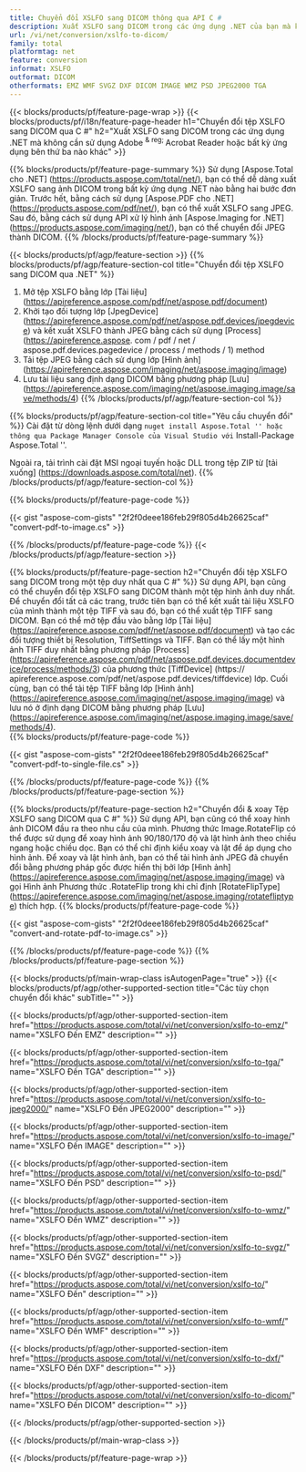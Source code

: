 ```yaml
---
title: Chuyển đổi XSLFO sang DICOM thông qua API C #
description: Xuất XSLFO sang DICOM trong các ứng dụng .NET của bạn mà không cần sử dụng bất kỳ ứng dụng nào của bên thứ ba
url: /vi/net/conversion/xslfo-to-dicom/
family: total
platformtag: net
feature: conversion
informat: XSLFO
outformat: DICOM
otherformats: EMZ WMF SVGZ DXF DICOM IMAGE WMZ PSD JPEG2000 TGA
---
```

{{< blocks/products/pf/feature-page-wrap >}}
{{< blocks/products/pf/i18n/feature-page-header h1="Chuyển đổi tệp XSLFO sang DICOM qua C #" h2="Xuất XSLFO sang DICOM trong các ứng dụng .NET mà không cần sử dụng Adobe <sup> & reg; </sup> Acrobat Reader hoặc bất kỳ ứng dụng bên thứ ba nào khác" >}}

{{% blocks/products/pf/feature-page-summary %}}
Sử dụng [Aspose.Total cho .NET] (https://products.aspose.com/total/net/), bạn có thể dễ dàng xuất XSLFO sang ảnh DICOM trong bất kỳ ứng dụng .NET nào bằng hai bước đơn giản. Trước hết, bằng cách sử dụng [Aspose.PDF cho .NET] (https://products.aspose.com/pdf/net/), bạn có thể xuất XSLFO sang JPEG. Sau đó, bằng cách sử dụng API xử lý hình ảnh [Aspose.Imaging for .NET] (https://products.aspose.com/imaging/net/), bạn có thể chuyển đổi JPEG thành DICOM.
{{% /blocks/products/pf/feature-page-summary  %}}

{{< blocks/products/pf/agp/feature-section >}}
{{% blocks/products/pf/agp/feature-section-col title="Chuyển đổi tệp XSLFO sang DICOM qua .NET" %}}
1. Mở tệp XSLFO bằng lớp [Tài liệu] (https://apireference.aspose.com/pdf/net/aspose.pdf/document)
2. Khởi tạo đối tượng lớp [JpegDevice] (https://apireference.aspose.com/pdf/net/aspose.pdf.devices/jpegdevice) và kết xuất XSLFO thành JPEG bằng cách sử dụng [Process] (https://apireference.aspose. com / pdf / net / aspose.pdf.devices.pagedevice / process / methods / 1) method
3. Tải tệp JPEG bằng cách sử dụng lớp [Hình ảnh] (https://apireference.aspose.com/imaging/net/aspose.imaging/image)
4. Lưu tài liệu sang định dạng DICOM bằng phương pháp [Lưu] (https://apireference.aspose.com/imaging/net/aspose.imaging.image/save/methods/4)
{{% /blocks/products/pf/agp/feature-section-col %}}

{{% blocks/products/pf/agp/feature-section-col title="Yêu cầu chuyển đổi" %}}
Cài đặt từ dòng lệnh dưới dạng `` nuget install Aspose.Total '' hoặc thông qua Package Manager Console của Visual Studio với `` Install-Package Aspose.Total ''.

Ngoài ra, tải trình cài đặt MSI ngoại tuyến hoặc DLL trong tệp ZIP từ [tải xuống] (https://downloads.aspose.com/total/net).
{{% /blocks/products/pf/agp/feature-section-col %}}

{{% blocks/products/pf/feature-page-code %}}

{{< gist "aspose-com-gists" "2f2f0deee186feb29f805d4b26625caf" "convert-pdf-to-image.cs" >}}

{{% /blocks/products/pf/feature-page-code %}}
{{< /blocks/products/pf/agp/feature-section >}}

{{% blocks/products/pf/feature-page-section  h2="Chuyển đổi tệp XSLFO sang DICOM trong một tệp duy nhất qua C #" %}}
Sử dụng API, bạn cũng có thể chuyển đổi tệp XSLFO sang DICOM thành một tệp hình ảnh duy nhất. Để chuyển đổi tất cả các trang, trước tiên bạn có thể kết xuất tài liệu XSLFO của mình thành một tệp TIFF và sau đó, bạn có thể xuất tệp TIFF sang DICOM. Bạn có thể mở tệp đầu vào bằng lớp [Tài liệu] (https://apireference.aspose.com/pdf/net/aspose.pdf/document) và tạo các đối tượng thiết bị Resolution, TiffSettings và TIFF. Bạn có thể lấy một hình ảnh TIFF duy nhất bằng phương pháp [Process] (https://apireference.aspose.com/pdf/net/aspose.pdf.devices.documentdevice/process/methods/3) của phương thức [TiffDevice] (https:// apireference.aspose.com/pdf/net/aspose.pdf.devices/tiffdevice) lớp. Cuối cùng, bạn có thể tải tệp TIFF bằng lớp [Hình ảnh] (https://apireference.aspose.com/imaging/net/aspose.imaging/image)
và lưu nó ở định dạng DICOM bằng phương pháp [Lưu] (https://apireference.aspose.com/imaging/net/aspose.imaging.image/save/methods/4).  
{{% blocks/products/pf/feature-page-code %}}

{{< gist "aspose-com-gists" "2f2f0deee186feb29f805d4b26625caf" "convert-pdf-to-single-file.cs" >}}
{{% /blocks/products/pf/feature-page-code  %}}
{{% /blocks/products/pf/feature-page-section %}}

{{% blocks/products/pf/feature-page-section  h2="Chuyển đổi & xoay Tệp XSLFO sang DICOM qua C #" %}}
Sử dụng API, bạn cũng có thể xoay hình ảnh DICOM đầu ra theo nhu cầu của mình. Phương thức Image.RotateFlip có thể được sử dụng để xoay hình ảnh 90/180/170 độ và lật hình ảnh theo chiều ngang hoặc chiều dọc. Bạn có thể chỉ định kiểu xoay và lật để áp dụng cho hình ảnh. Để xoay và lật hình ảnh, bạn có thể tải hình ảnh JPEG đã chuyển đổi bằng phương pháp gốc được hiển thị bởi lớp [Hình ảnh] (https://apireference.aspose.com/imaging/net/aspose.imaging/image) và gọi Hình ảnh Phương thức .RotateFlip trong khi chỉ định [RotateFlipType] (https://apireference.aspose.com/imaging/net/aspose.imaging/rotatefliptype) thích hợp. 
{{% blocks/products/pf/feature-page-code %}}

{{< gist "aspose-com-gists" "2f2f0deee186feb29f805d4b26625caf" "convert-and-rotate-pdf-to-image.cs" >}}
{{% /blocks/products/pf/feature-page-code  %}}
{{% /blocks/products/pf/feature-page-section %}}

{{< blocks/products/pf/main-wrap-class isAutogenPage="true" >}}
{{< blocks/products/pf/agp/other-supported-section title="Các tùy chọn chuyển đổi khác" subTitle="" >}}

{{< blocks/products/pf/agp/other-supported-section-item href="https://products.aspose.com/total/vi/net/conversion/xslfo-to-emz/" name="XSLFO Đến EMZ" description="" >}}

{{< blocks/products/pf/agp/other-supported-section-item href="https://products.aspose.com/total/vi/net/conversion/xslfo-to-tga/" name="XSLFO Đến TGA" description="" >}}

{{< blocks/products/pf/agp/other-supported-section-item href="https://products.aspose.com/total/vi/net/conversion/xslfo-to-jpeg2000/" name="XSLFO Đến JPEG2000" description="" >}}

{{< blocks/products/pf/agp/other-supported-section-item href="https://products.aspose.com/total/vi/net/conversion/xslfo-to-image/" name="XSLFO Đến IMAGE" description="" >}}

{{< blocks/products/pf/agp/other-supported-section-item href="https://products.aspose.com/total/vi/net/conversion/xslfo-to-psd/" name="XSLFO Đến PSD" description="" >}}

{{< blocks/products/pf/agp/other-supported-section-item href="https://products.aspose.com/total/vi/net/conversion/xslfo-to-wmz/" name="XSLFO Đến WMZ" description="" >}}

{{< blocks/products/pf/agp/other-supported-section-item href="https://products.aspose.com/total/vi/net/conversion/xslfo-to-svgz/" name="XSLFO Đến SVGZ" description="" >}}

{{< blocks/products/pf/agp/other-supported-section-item href="https://products.aspose.com/total/vi/net/conversion/xslfo-to/" name="XSLFO Đến" description="" >}}

{{< blocks/products/pf/agp/other-supported-section-item href="https://products.aspose.com/total/vi/net/conversion/xslfo-to-wmf/" name="XSLFO Đến WMF" description="" >}}

{{< blocks/products/pf/agp/other-supported-section-item href="https://products.aspose.com/total/vi/net/conversion/xslfo-to-dxf/" name="XSLFO Đến DXF" description="" >}}

{{< blocks/products/pf/agp/other-supported-section-item href="https://products.aspose.com/total/vi/net/conversion/xslfo-to-dicom/" name="XSLFO Đến DICOM" description="" >}}



{{< /blocks/products/pf/agp/other-supported-section >}}

{{< /blocks/products/pf/main-wrap-class >}}

{{< /blocks/products/pf/feature-page-wrap >}}